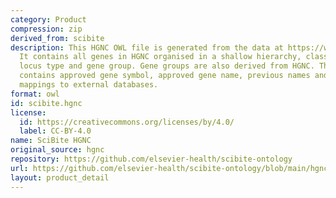 ```yaml
---
category: Product
compression: zip
derived_from: scibite
description: This HGNC OWL file is generated from the data at https://www.genenames.org/.
  It contains all genes in HGNC organised in a shallow hierarchy, classified by their
  locus type and gene group. Gene groups are also derived from HGNC. The ontology
  contains approved gene symbol, approved gene name, previous names and symbols and
  mappings to external databases.
format: owl
id: scibite.hgnc
license:
  id: https://creativecommons.org/licenses/by/4.0/
  label: CC-BY-4.0
name: SciBite HGNC
original_source: hgnc
repository: https://github.com/elsevier-health/scibite-ontology
url: https://github.com/elsevier-health/scibite-ontology/blob/main/hgnc_2025_02_04.owl.zip
layout: product_detail
---
```

